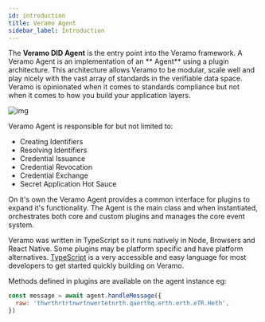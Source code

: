 ```yaml
---
id: introduction
title: Veramo Agent
sidebar_label: Introduction
---
```


The **Veramo DID Agent** is the entry point into the Veramo framework. A Veramo Agent is an implementation of an **
Agent** using a plugin architecture. This architecture allows Veramo to be modular, scale well and play nicely with the
vast array of standards in the verifiable data space. Veramo is opinionated when it comes to standards compliance but
not when it comes to how you build your application layers.

![img](../../static/img/diagrams/veramo_agent_simple.svg)

Veramo Agent is responsible for but not limited to:

- Creating Identifiers
- Resolving Identifiers
- Credential Issuance
- Credential Revocation
- Credential Exchange
- Secret Application Hot Sauce

On it's own the Veramo Agent provides a common interface for plugins to expand it's functionality. The Agent is the main
class and when instantiated, orchestrates both core and custom plugins and manages the core event system.

Veramo was written in TypeScript so it runs natively in Node, Browsers and React Native. Some plugins may be platform
specific and have platform alternatives. [TypeScript](https://www.typescriptlang.org/) is a very accessible and easy
language for most developers to get started quickly building on Veramo.

Methods defined in plugins are available on the agent instance eg:

```javascript
const message = await agent.handleMessage({
  raw: 'thwrthrtrtnwrtnwertetnrth.qaerthq.erth.erth.eTR.Heth',
})
```
